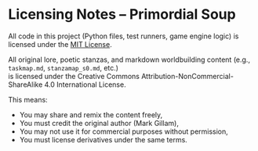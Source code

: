 # Licensing Notes – Primordial Soup

All code in this project (Python files, test runners, game engine logic) is licensed under the [MIT License](./LICENSE).

All original lore, poetic stanzas, and markdown worldbuilding content (e.g., `taskmap.md`, `stanzamap_s0.md`, etc.)  
is licensed under the Creative Commons Attribution-NonCommercial-ShareAlike 4.0 International License.

This means:
- You may share and remix the content freely,
- You must credit the original author (Mark Gillam),
- You may not use it for commercial purposes without permission,
- You must license derivatives under the same terms.
